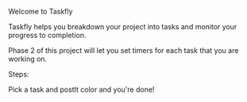 Welcome to Taskfly

Taskfly helps you breakdown your project into tasks and monitor your progress to completion.

Phase 2 of this project will let you set timers for each task that you are working on.

Steps:

Pick a task and postIt color and you're done!
